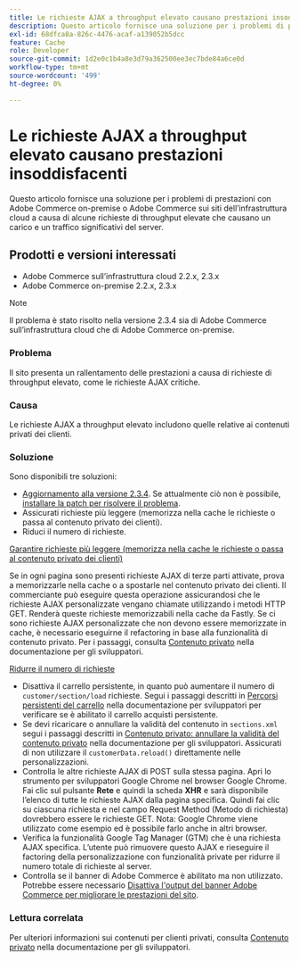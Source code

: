 ```yaml
---
title: Le richieste AJAX a throughput elevato causano prestazioni insoddisfacenti
description: Questo articolo fornisce una soluzione per i problemi di prestazioni con Adobe Commerce on-premise o Adobe Commerce sui siti dell’infrastruttura cloud a causa di alcune richieste di throughput elevate che causano un carico e un traffico significativi del server.
exl-id: 68dfca8a-826c-4476-acaf-a139052b5dcc
feature: Cache
role: Developer
source-git-commit: 1d2e0c1b4a8e3d79a362500ee3ec7bde84a6ce0d
workflow-type: tm+mt
source-wordcount: '499'
ht-degree: 0%

---
```


# Le richieste AJAX a throughput elevato causano prestazioni insoddisfacenti

Questo articolo fornisce una soluzione per i problemi di prestazioni con Adobe Commerce on-premise o Adobe Commerce sui siti dell’infrastruttura cloud a causa di alcune richieste di throughput elevate che causano un carico e un traffico significativi del server.

## Prodotti e versioni interessati

* Adobe Commerce sull’infrastruttura cloud 2.2.x, 2.3.x
* Adobe Commerce on-premise 2.2.x, 2.3.x

>[!NOTE]
>
>Il problema è stato risolto nella versione 2.3.4 sia di Adobe Commerce sull’infrastruttura cloud che di Adobe Commerce on-premise.

### Problema

Il sito presenta un rallentamento delle prestazioni a causa di richieste di throughput elevato, come le richieste AJAX critiche.

### Causa

Le richieste AJAX a throughput elevato includono quelle relative ai contenuti privati dei clienti.

### Soluzione

Sono disponibili tre soluzioni:

* [Aggiornamento alla versione 2.3.4](https://devdocs.magento.com/cloud/project/project-upgrade.html). Se attualmente ciò non è possibile, [installare la patch per risolvere il problema](/help/troubleshooting/known-issues-patches-attached/performance-issues-caused-by-excessive-ajax-requests.md).
* Assicurati richieste più leggere (memorizza nella cache le richieste o passa al contenuto privato dei clienti).
* Riduci il numero di richieste.

<u>Garantire richieste più leggere (memorizza nella cache le richieste o passa al contenuto privato dei clienti)</u>

Se in ogni pagina sono presenti richieste AJAX di terze parti attivate, prova a memorizzarle nella cache o a spostarle nel contenuto privato dei clienti. Il commerciante può eseguire questa operazione assicurandosi che le richieste AJAX personalizzate vengano chiamate utilizzando i metodi HTTP GET. Renderà queste richieste memorizzabili nella cache da Fastly. Se ci sono richieste AJAX personalizzate che non devono essere memorizzate in cache, è necessario eseguirne il refactoring in base alla funzionalità di contenuto privato. Per i passaggi, consulta [Contenuto privato](https://devdocs.magento.com/guides/v2.3/extension-dev-guide/cache/page-caching/private-content.html) nella documentazione per gli sviluppatori.

<u>Ridurre il numero di richieste</u>

* Disattiva il carrello persistente, in quanto può aumentare il numero di `customer/section/load` richieste. Segui i passaggi descritti in [Percorsi persistenti del carrello](https://devdocs.magento.com/guides/v2.3/config-guide/prod/config-reference-most.html#persistent-shopping-cart-paths) nella documentazione per sviluppatori per verificare se è abilitato il carrello acquisti persistente.
* Se devi ricaricare o annullare la validità del contenuto in `sections.xml` segui i passaggi descritti in [Contenuto privato: annullare la validità del contenuto privato](https://devdocs.magento.com/guides/v2.3/extension-dev-guide/cache/page-caching/private-content.html#invalidate-private-content) nella documentazione per gli sviluppatori. Assicurati di non utilizzare il `customerData.reload()` direttamente nelle personalizzazioni.
* Controlla le altre richieste AJAX di POST sulla stessa pagina. Apri lo strumento per sviluppatori Google Chrome nel browser Google Chrome. Fai clic sul pulsante **Rete** e quindi la scheda **XHR** e sarà disponibile l’elenco di tutte le richieste AJAX dalla pagina specifica. Quindi fai clic su ciascuna richiesta e nel campo Request Method (Metodo di richiesta) dovrebbero essere le richieste GET. Nota: Google Chrome viene utilizzato come esempio ed è possibile farlo anche in altri browser.
* Verifica la funzionalità Google Tag Manager (GTM) che è una richiesta AJAX specifica. L’utente può rimuovere questo AJAX e rieseguire il factoring della personalizzazione con funzionalità private per ridurre il numero totale di richieste al server.
* Controlla se il banner di Adobe Commerce è abilitato ma non utilizzato. Potrebbe essere necessario [Disattiva l&#39;output del banner Adobe Commerce per migliorare le prestazioni del sito](/help/troubleshooting/miscellaneous/disable-magento-banner-output-to-improve-site-performance.md).

### Lettura correlata

Per ulteriori informazioni sui contenuti per clienti privati, consulta [Contenuto privato](https://devdocs.magento.com/guides/v2.3/extension-dev-guide/cache/page-caching/private-content.html?itm_source=devdocs&amp;itm_medium=search_page&amp;itm_campaign=federated_search&amp;itm_term=ajax%20requests) nella documentazione per gli sviluppatori.

